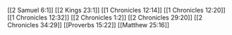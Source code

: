 [[2 Samuel 6:1]]
[[2 Kings 23:1]]
[[1 Chronicles 12:14]]
[[1 Chronicles 12:20]]
[[1 Chronicles 12:32]]
[[2 Chronicles 1:2]]
[[2 Chronicles 29:20]]
[[2 Chronicles 34:29]]
[[Proverbs 15:22]]
[[Matthew 25:16]]
